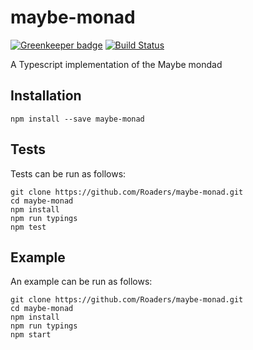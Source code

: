# maybe-monad

[![Greenkeeper badge](https://badges.greenkeeper.io/Roaders/maybe-monad.svg)](https://greenkeeper.io/)
[![Build Status](https://travis-ci.org/Roaders/maybe-monad.svg?branch=master)](https://travis-ci.org/Roaders/maybe-monad)


A Typescript implementation of the Maybe mondad

## Installation

`npm install --save maybe-monad`

## Tests

Tests can be run as follows:

```
git clone https://github.com/Roaders/maybe-monad.git
cd maybe-monad
npm install
npm run typings
npm test
```

## Example
An example can be run as follows:

```
git clone https://github.com/Roaders/maybe-monad.git
cd maybe-monad
npm install
npm run typings
npm start
```